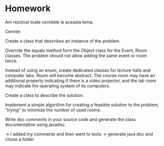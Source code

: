 # Homework
Am rezolvat toate cerintele la aceasta tema.

Cerinte:

Create a class that describes an instance of the problem.

Override the equals method form the Object class for the Event, Room classes. The problem should not allow adding the same event or room twice.

Instead of using an enum, create dedicated classes for lecture halls and computer labs. Room will become abstract. The course room may have an additional property indicating if there is a video projector, and the lab room may indicate the operating system of its computers.

Create a class to describe the solution.

Implement a simple algorithm for creating a feasible solution to the problem, "trying" to minimize the number of used rooms.

Write doc comments in your source code and generate the class documentation using javadoc.

-> I added my comments and then went to tools -> generate java doc and chose a folder 